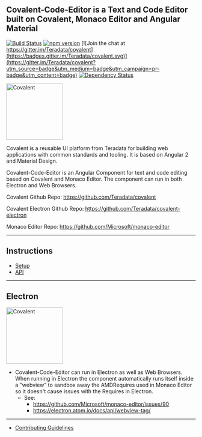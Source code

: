 ## Covalent-Code-Editor is a Text and Code Editor built on Covalent, Monaco Editor and Angular Material

[![Build Status](https://travis-ci.org/Teradata/covalent.svg?branch=develop)](https://travis-ci.org/Teradata/covalent-code-editor)
[![npm version](https://badge.fury.io/js/%40covalent%2Fcore.svg)](https://badge.fury.io/js/%40covalent%2Fcode-editor)
[![Join the chat at https://gitter.im/Teradata/covalent](https://badges.gitter.im/Teradata/covalent.svg)](https://gitter.im/Teradata/covalent?utm_source=badge&utm_medium=badge&utm_campaign=pr-badge&utm_content=badge)
[![Dependency Status](https://dependencyci.com/github/Teradata/covalent/badge)](https://dependencyci.com/github/Teradata/covalent-code-editor)

<img alt="Covalent" src="https://cdn.rawgit.com/Teradata/covalent/develop/src/app/assets/icons/covalent.svg" width="150">

Covalent is a reusable UI platform from Teradata for building web applications with common standards and tooling. It is based on Angular 2 and Material Design.

Covalent-Code-Editor is an Angular Component for text and code editing based on Covalent and Monaco Editor. The component can run in both Electron and Web Browsers.

Covalent Github Repo: https://github.com/Teradata/covalent

Covalent Electron Github Repo: https://github.com/Teradata/covalent-electron

Monaco Editor Repo: https://github.com/Microsoft/monaco-editor

---

## Instructions

* [Setup](docs/SETUP.md)
* [API](docs/API.md)

---

## Electron

<img alt="Covalent" src="https://cdn.rawgit.com/Teradata/covalent-electron/develop/src/app/assets/icons/covalent-and-electron.svg" width="150">

*  Covalent-Code-Editor can run in Electron as well as Web Browsers.  When running in Electron the component automatically runs itself inside a "webview" to sandbox away the AMDRequires used in Monaco Editor so it doesn't cause issues with the Requires in Electron.
   * See:
     * https://github.com/Microsoft/monaco-editor/issues/90
     * https://electron.atom.io/docs/api/webview-tag/

---

* [Contributing Guidelines](docs/CONTRIBUTING.md)